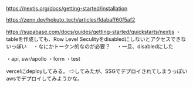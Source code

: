 https://nextjs.org/docs/getting-started/installation

https://zenn.dev/hokuto_tech/articles/fdabaff60f5af2

https://supabase.com/docs/guides/getting-started/quickstarts/nextjs
・tableを作成しても、Row Level Seculityをdisabledにしないとアクセスできないっぽい
　・なにかトークン的なのが必要？
　・一旦、disabledにした

・api, swr/apollo
・form
・test

vercelにdeployしてみる。
⇨してみたが、SSGでデプロイされてしまうっぽい
awsでデプロイしてみようかな。